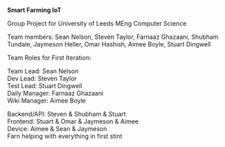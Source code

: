 **Smart Farming IoT**

Group Project for University of Leeds MEng Computer Science

Team members:
Sean Nelson, Steven Taylor, Farnaaz Ghazaani, Shubham Tundale, Jaymeson Heller, Omar Hashish, Aimee Boyle, Stuart Dingwell


Team Roles for First Iteration:

Team Lead: Sean Nelson \
Dev Lead: Steven Taylor \
Test Lead: Stuart Dingwell \
Daily Manager: Farnaaz Ghazaani \
Wiki Manager: Aimee Boyle

Backend/API: Steven & Shubham & Stuart \
Frontend: Stuart & Omar & Jaymeson & Aimee \
Device: Aimee & Sean & Jaymeson \
Farn helping with everything in first stint

